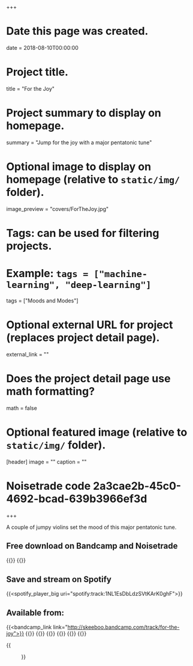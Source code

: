 +++
# Date this page was created.
date = 2018-08-10T00:00:00

# Project title.
title = "For the Joy"

# Project summary to display on homepage.
summary = "Jump for the joy with a major pentatonic tune"

# Optional image to display on homepage (relative to `static/img/` folder).
image_preview = "covers/ForTheJoy.jpg"

# Tags: can be used for filtering projects.
# Example: `tags = ["machine-learning", "deep-learning"]`
tags = ["Moods and Modes"]

# Optional external URL for project (replaces project detail page).
external_link = ""

# Does the project detail page use math formatting?
math = false

# Optional featured image (relative to `static/img/` folder).
[header]
image = ""
caption = ""

# Noisetrade code 2a3cae2b-45c0-4692-bcad-639b3966ef3d

+++

A couple of jumpy violins set the mood of this major pentatonic tune.

## Free download on Bandcamp and Noisetrade

{{<bandcamp title="For the Joy" track="694435819" link="http://skeeboo.bandcamp.com/track/for-the-joy">}}
{{<noisetrade code="2a3cae2b-45c0-4692-bcad-639b3966ef3d">}}

## Save and stream on Spotify

{{<spotify_player_big uri="spotify:track:1NL1EsDbLdzSVtKArK0ghF">}}

## Available from:

{{<bandcamp_link link="http://skeeboo.bandcamp.com/track/for-the-joy">}}
{{<itunes link="https://itunes.apple.com/us/album/for-the-joy-single/1435429128?uo=4&app=itunes&at=1001lry3&ct=dashboard">}}
{{<amazon link="http://www.amazon.com/gp/product/B07H45P5VY/">}}
{{<spotify link="https://open.spotify.com/track/1NL1EsDbLdzSVtKArK0ghF">}}
{{<youtube link="https://youtu.be/q4JSTra_iZs">}}
{{<deezer link="https://www.deezer.com/album/72429062">}}
{{<napster link="https://us.napster.com/artist/skeeboo/album/for-the-joy">}}

{{<figure src="/img/covers/ForTheJoy.jpg" width="320" link="https://distrokid.com/hyperfollow/skeeboo/erKH" target="_blank">}}
